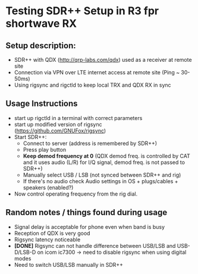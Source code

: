 # Testing SDR++ Setup in R3 fpr shortwave RX

## Setup description:
* SDR++ with QDX (http://qrp-labs.com/qdx) used as a receiver at remote site
* Connection via VPN over LTE internet access at remote site (Ping ~ 30-50ms)
* Using rigsync and rigctld to keep local TRX and QDX RX in sync

## Usage Instructions
* start up rigctld in a terminal with correct parameters
* start up modified version of rigsync (https://github.com/GNUFox/rigsync)
* Start SDR++:
  * Connect to server (address is remembered by SDR++)
  * Press play button
  * __Keep demod frequency at 0__ (QDX demod freq. is controlled by CAT and it uses audio (L/R) for I/Q signal, demod freq. is not passed to SDR++)
  * Manually select USB / LSB (not synced between SDR++ and rig)
  * If there's no audio check Audio settings in OS + plugs/cables + speakers (enabled?)
* Now control operating frequency from the rig dial. 

## Random notes / things found during usage
* Signal delay is acceptable for phone even when band is busy
* Reception of QDX is very good
* Rigsync latency noticeable
* __[DONE]__ Rigsync can not handle difference between USB/LSB and USB-D/LSB-D on icom ic7300 -> need to disable rigsync when using digital modes
* Need to switch USB/LSB manually in SDR++
